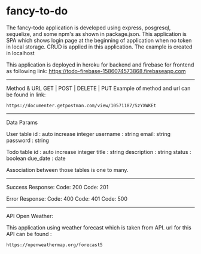 # fancy-to-do

The fancy-todo application is developed using express, posgresql, sequelize, and some npm's as shown in package.json.
This application is SPA which shows login page at the beginning of application when no token in local storage.
CRUD is applied in this application.
The example is created in localhost

This application is deployed in heroku for backend and firebase for frontend as following link:
https://todo-firebase-1586074573868.firebaseapp.com

------------
Method & URL 
GET | POST | DELETE | PUT
Example of method and url can be found in link: 
```
https://documenter.getpostman.com/view/10571187/SzYXWKEt
```


-----------
Data Params

User table
id : auto increase integer
username : string
email: string
password : string


Todo table
id : auto increase integer
title : string
description : string
status : boolean
due_date : date

Association between those tables is one to many.

-----------
Success Response:
Code: 200 
Code: 201 

Error Response:
Code: 400
Code: 401
Code: 500

----------

API Open Weather:

This application using weather forecast which is taken from API.
url for this API can be found :
````
https://openweathermap.org/forecast5
````
